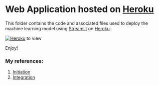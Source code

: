 # Web Application hosted on [Heroku](https://www.heroku.com)

This folder contains the code and associated files used to deploy the machine learning model using [Streamlit](https://streamlit.io/) on [Heroku](https://www.heroku.com). 

<!--https://pyheroku-badge.herokuapp.com/ -->
[![Heroku](https://pyheroku-badge.herokuapp.com/?app=ames-houseprice-app&style=flat)](https://ames-houseprice-app.herokuapp.com/) to view

Enjoy!

### My references:
1. [Initiation](https://towardsdatascience.com/a-quick-tutorial-on-how-to-deploy-your-streamlit-app-to-heroku-874e1250dadd)
1. [Integration](https://www.analyticsvidhya.com/blog/2021/06/deploy-your-ml-dl-streamlit-application-on-heroku/)
